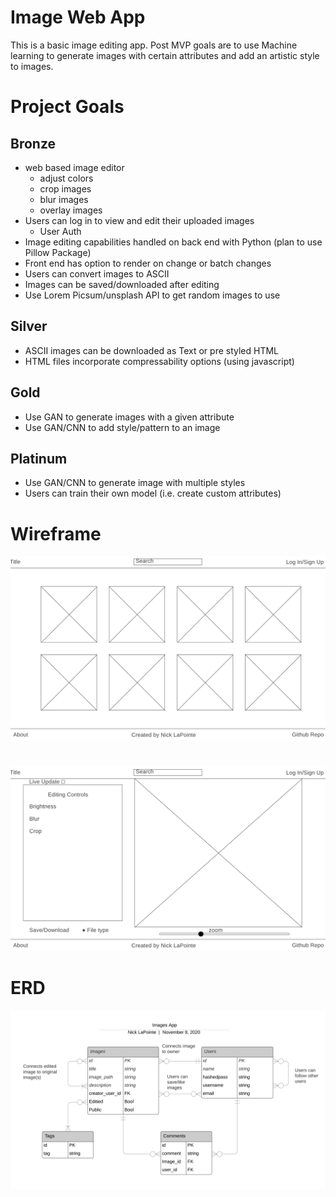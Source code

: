 # Image Web App
This is a basic image editing app. Post MVP goals are to use Machine learning to generate images with certain attributes and add an artistic style to images.
# Project Goals
 
## Bronze

 * web based image editor
   * adjust colors
   * crop images
   * blur images
   * overlay images 
 * Users can log in to view and edit their uploaded images
   * User Auth
 * Image editing capabilities handled on back end with Python (plan to use Pillow Package)
 * Front end has option to render on change or batch changes 
 * Users can convert images to ASCII
 * Images can be saved/downloaded after editing
 * Use Lorem Picsum/unsplash API to get random images to use

## Silver 
 * ASCII images can be downloaded as Text or pre styled HTML 
 * HTML files incorporate compressability options (using javascript)
 
## Gold

* Use GAN to generate images with a given attribute
* Use GAN/CNN to add style/pattern to an image

## Platinum

* Use GAN/CNN to generate image with multiple styles 
* Users can train their own model (i.e. create custom attributes)

# Wireframe
![](/planning/Wireframe-Home.png)
# 
![](/planning/Wireframe-Edit.png)

# ERD
![](/planning/ERD.png)
